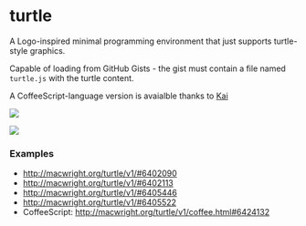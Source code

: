 turtle
======

A Logo-inspired minimal programming environment that just supports turtle-style graphics.

Capable of loading from GitHub Gists - the gist must contain a file named `turtle.js` with the turtle content.

A CoffeeScript-language version is avaialble thanks to [Kai](https://twitter.com/syntagmatic)

![](http://farm3.staticflickr.com/2833/9660471328_d1f091505f_c.jpg)

![](http://farm3.staticflickr.com/2830/9657239591_48f8e208b6_c.jpg)

### Examples

* http://macwright.org/turtle/v1/#6402090
* http://macwright.org/turtle/v1/#6402113
* http://macwright.org/turtle/v1/#6405446
* http://macwright.org/turtle/v1/#6405522
* CoffeeScript: http://macwright.org/turtle/v1/coffee.html#6424132
